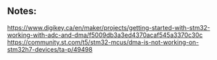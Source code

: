 ## Notes:

https://www.digikey.ca/en/maker/projects/getting-started-with-stm32-working-with-adc-and-dma/f5009db3a3ed4370acaf545a3370c30c
https://community.st.com/t5/stm32-mcus/dma-is-not-working-on-stm32h7-devices/ta-p/49498
